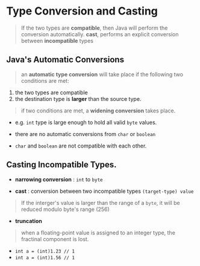 # Type Conversion and Casting

> If the two types are **compatible**, then Java will perform the conversion automatically.
> **cast**, performs an explicit conversion between **incompatible** types

## Java's Automatic Conversions

> an **automatic type conversion** will take place if the following two conditions are met:
1. the two types are compatible
2. the destination type is **larger** than the source type.

> if two conditions are met, a **widening conversion** takes place.
- e.g. `int` type is large enough to hold all valid `byte` values.

- there are no automatic conversions from `char` or `boolean`
- `char` and `boolean` are not compatible with each other.


## Casting Incompatible Types.

- **narrowing conversion**
: `int` to `byte`

- **cast**
: conversion between two incompatible types
`(target-type) value`

> If the interger's value is larger than the range of a `byte`, it will be reduced modulo byte's range (256)

- **truncation**
> when a floating-point value is assigned to an integer type, the fractinal component is lost.
- `int a = (int)1.23 // 1`
- `int a = (int)1.56 // 1`
